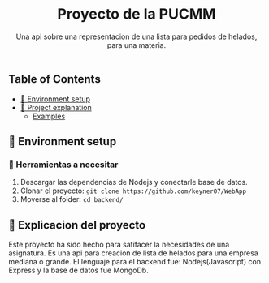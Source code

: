 <h1 align="center">
  Proyecto de la PUCMM
</h1>

<p align="center">
  Una api sobre una representacion de una lista para pedidos de helados, para una materia.
  <br />
  <br />



<!-- TABLE OF CONTENTS -->
## Table of Contents

* [🚀 Environment setup](#-environment-setup)
* [🤔 Project explanation](#-project-explanation)
  * [Examples](#-examples)

## 🚀 Environment setup

### 🐳 Herramientas a necesitar

1. Descargar las dependencias de Nodejs y conectarle base de datos.
2. Clonar el proyecto: `git clone https://github.com/keyner07/WebApp`
3. Moverse al folder: `cd backend/`


## 🤔 Explicacion del proyecto

Este proyecto ha sido hecho para satifacer la necesidades de una asignatura. Es una api para creacion de lista de helados para una empresa mediana o grande. El lenguaje para el backend fue: Nodejs(Javascript) con Express y la base de datos fue MongoDb.

